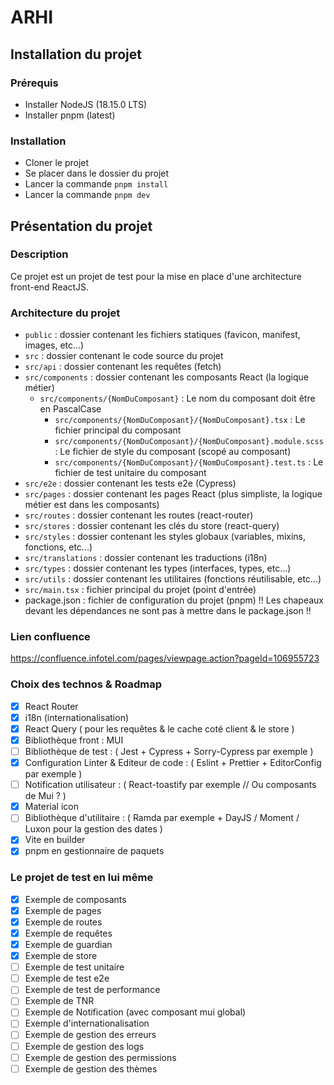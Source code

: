 # ARHI
## Installation du projet
### Prérequis
- Installer NodeJS (18.15.0 LTS)
- Installer pnpm (latest)

### Installation
- Cloner le projet
- Se placer dans le dossier du projet
- Lancer la commande `pnpm install`
- Lancer la commande `pnpm dev`

## Présentation du projet
### Description
Ce projet est un projet de test pour la mise en place d'une architecture front-end ReactJS.

### Architecture du projet
- `public` : dossier contenant les fichiers statiques (favicon, manifest, images, etc...)
- `src` : dossier contenant le code source du projet
- `src/api` : dossier contenant les requêtes (fetch)
- `src/components` : dossier contenant les composants React (la logique métier)
  - `src/components/{NomDuComposant}` : Le nom du composant doit être en PascalCase
    - `src/components/{NomDuComposant}/{NomDuComposant}.tsx` : Le fichier principal du composant
    - `src/components/{NomDuComposant}/{NomDuComposant}.module.scss` : Le fichier de style du composant (scopé au composant)
    - `src/components/{NomDuComposant}/{NomDuComposant}.test.ts` : Le fichier de test unitaire du composant
- `src/e2e` : dossier contenant les tests e2e (Cypress)
- `src/pages` : dossier contenant les pages React (plus simpliste, la logique métier est dans les composants)
- `src/routes` : dossier contenant les routes (react-router)
- `src/stores` : dossier contenant les clés du store (react-query)
- `src/styles` : dossier contenant les styles globaux (variables, mixins, fonctions, etc...)
- `src/translations` : dossier contenant les traductions (i18n)
- `src/types` : dossier contenant les types (interfaces, types, etc...)
- `src/utils` : dossier contenant les utilitaires (fonctions réutilisable, etc...)
- `src/main.tsx` : fichier principal du projet (point d'entrée)
- package.json : fichier de configuration du projet (pnpm) !! Les chapeaux devant les dépendances ne sont pas à mettre dans le package.json !!

### Lien confluence
https://confluence.infotel.com/pages/viewpage.action?pageId=106955723

### Choix des technos & Roadmap
- [X] React Router
- [X] i18n (internationalisation)
- [X] React Query ( pour les requêtes & le cache coté client & le store )
- [X] Bibliothèque front :  MUI
- [ ] Bibliothèque de test :  ( Jest + Cypress + Sorry-Cypress par exemple )
- [X] Configuration Linter & Editeur de code : ( Eslint + Prettier + EditorConfig par exemple )
- [ ] Notification utilisateur : ( React-toastify par exemple // Ou composants de Mui ? )
- [X] Material icon
- [ ] Bibliothèque d'utilitaire : ( Ramda par exemple + DayJS / Moment / Luxon pour la gestion des dates )
- [X] Vite en builder 
- [X] pnpm en gestionnaire de paquets 

### Le projet de test en lui même
- [x] Exemple de composants
- [x] Exemple de pages
- [x] Exemple de routes
- [x] Exemple de requêtes
- [x] Exemple de guardian
- [X] Exemple de store
- [ ] Exemple de test unitaire
- [ ] Exemple de test e2e
- [ ] Exemple de test de performance
- [ ] Exemple de TNR
- [ ] Exemple de Notification (avec composant mui global)
- [ ] Exemple d'internationalisation
- [ ] Exemple de gestion des erreurs
- [ ] Exemple de gestion des logs
- [ ] Exemple de gestion des permissions
- [ ] Exemple de gestion des thèmes
